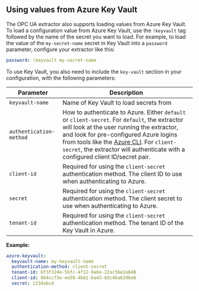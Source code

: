 ## Using values from Azure Key Vault

The OPC UA extractor also supports loading values from Azure Key Vault. To load a configuration value from Azure Key Vault, use the `!keyvault` tag followed by the name of the secret you want to load. For example, to load the value of the `my-secret-name` secret in Key Vault into a `password` parameter, configure your extractor like this:

``` yaml
password: !keyvault my-secret-name
```

To use Key Vault, you also need to include the `key-vault` section in your configuration, with the following parameters:

| Parameter | Description |
| - | - |
| `keyvault-name` | Name of Key Vault to load secrets from |
| `authentication-method` | How to authenticate to Azure. Either `default` or `client-secret`. For `default`, the extractor will look at the user running the extractor, and look for pre-configured Azure logins from tools like the [Azure CLI](https://learn.microsoft.com/en-us/cli/azure/install-azure-cli). For `client-secret`, the extractor will authenticate with a configured client ID/secret pair.
| `client-id` | Required for using the `client-secret` authentication method. The client ID to use when authenticating to Azure. |
| `secret` | Required for using the `client-secret` authentication method. The client secret to use when authenticating to Azure. |
| `tenant-id` | Required for using the `client-secret` authentication method. The tenant ID of the Key Vault in Azure. |

__Example:__

``` yaml
azure-keyvault:
  keyvault-name: my-keyvault-name
  authentication-method: client-secret
  tenant-id: 6f3f324e-5bfc-4f12-9abe-22ac56e2e648
  client-id: 6b4cc73e-ee58-4b61-ba43-83c4ba639be6
  secret: 1234abcd
```
